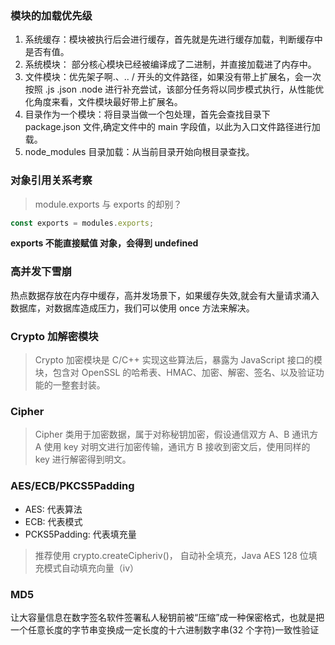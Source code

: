 ### 模块的加载优先级

1. 系统缓存：模块被执行后会进行缓存，首先就是先进行缓存加载，判断缓存中是否有值。
2. 系统模块： 部分核心模块已经被编译成了二进制，并直接加载进了内存中。
3. 文件模块：优先架子啊.、.. / 开头的文件路径，如果没有带上扩展名，会一次按照 .js .json .node 进行补充尝试，该部分任务将以同步模式执行，从性能优化角度来看，文件模块最好带上扩展名。
4. 目录作为一个模块：将目录当做一个包处理，首先会查找目录下 package.json 文件,确定文件中的 main 字段值，以此为入口文件路径进行加载。
5. node_modules 目录加载：从当前目录开始向根目录查找。

### 对象引用关系考察

> module.exports 与 exports 的却别？

```js
const exports = modules.exports;
```

**exports 不能直接赋值 对象，会得到 undefined**

### 高并发下雪崩

热点数据存放在内存中缓存，高并发场景下，如果缓存失效,就会有大量请求涌入数据库，对数据库造成压力，我们可以使用 once 方法来解决。

### Crypto 加解密模块

> Crypto 加密模块是 C/C++ 实现这些算法后，暴露为 JavaScript 接口的模块，包含对 OpenSSL 的哈希表、HMAC、加密、解密、签名、以及验证功能的一整套封装。

### Cipher

> Cipher 类用于加密数据，属于对称秘钥加密，假设通信双方 A、B 通讯方 A 使用 key 对明文进行加密传输，通讯方 B 接收到密文后，使用同样的 key 进行解密得到明文。

### AES/ECB/PKCS5Padding

- AES: 代表算法
- ECB: 代表模式
- PCKS5Padding: 代表填充量

> 推荐使用 crypto.createCipheriv()， 自动补全填充，Java AES 128 位填充模式自动填充向量（iv）

### MD5

让大容量信息在数字签名软件签署私人秘钥前被“压缩”成一种保密格式，也就是把一个任意长度的字节串变换成一定长度的十六进制数字串(32 个字符)一致性验证

